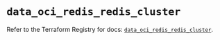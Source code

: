 # `data_oci_redis_redis_cluster`

Refer to the Terraform Registry for docs: [`data_oci_redis_redis_cluster`](https://registry.terraform.io/providers/hashicorp/oci/7.19.0/docs/data-sources/redis_redis_cluster).
